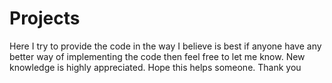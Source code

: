 # Projects
Here I try to provide the code in the way I believe is best if anyone have any better way of implementing the code then feel free to let me know.
New knowledge is highly appreciated.
Hope this helps someone. Thank you
